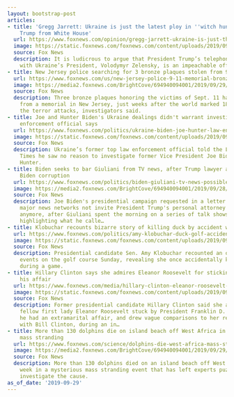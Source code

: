 ```yaml
---
layout: bootstrap-post
articles:
- title: 'Gregg Jarrett: Ukraine is just the latest ploy in ''witch hunt'' to drive
    Trump from White House'
  url: https://www.foxnews.com/opinion/gregg-jarrett-ukraine-is-just-the-latest-ploy-in-witch-hunt-to-drive-trump-from-white-house
  image: https://static.foxnews.com/foxnews.com/content/uploads/2019/09/jarrett.jpg
  source: Fox News
  description: It is ludicrous to argue that President Trump’s telephone conversation
    with Ukraine’s President, Volodymyr Zelensky, is an impeachable offense.
- title: New Jersey police searching for 3 bronze plaques stolen from 9/11 memorial
  url: https://www.foxnews.com/us/new-jersey-police-9-11-memorial-bronze-plaques-stolen
  image: https://media2.foxnews.com/BrightCove/694940094001/2019/09/29/694940094001_6090423436001_6090425127001-vs.jpg
  source: Fox News
  description: Three bronze plaques honoring the victims of Sept. 11 have been stolen
    from a memorial in New Jersey, just weeks after the world marked 18 years since
    the terror attacks, investigators said.
- title: Joe and Hunter Biden's Ukraine dealings didn't warrant investigation, ex-law
    enforcement official says
  url: https://www.foxnews.com/politics/ukraine-biden-joe-hunter-law-enforcement-official
  image: https://static.foxnews.com/foxnews.com/content/uploads/2019/09/Yuri-Lutsenko.jpg
  source: Fox News
  description: Ukraine’s former top law enforcement official told the Los Angeles
    Times he saw no reason to investigate former Vice President Joe Biden or his son
    Hunter.
- title: Biden seeks to bar Giuliani from TV news, after Trump lawyer alleges possible
    Biden corruption
  url: https://www.foxnews.com/politics/biden-giuliani-tv-news-possible-corruption
  image: https://media2.foxnews.com/BrightCove/694940094001/2019/09/28/694940094001_6090261413001_6090257260001-vs.jpg
  source: Fox News
  description: Joe Biden's presidential campaign requested in a letter on Sunday that
    major news networks not invite President Trump's personal attorney Rudy Giuliani
    anymore, after Giuliani spent the morning on a series of talk shows aggressively
    highlighting what he calle…
- title: Klobuchar recounts bizarre story of killing duck by accident while golfing
  url: https://www.foxnews.com/politics/amy-klobuchar-duck-golf-accident
  image: https://static.foxnews.com/foxnews.com/content/uploads/2019/09/AP19270766251637.jpg
  source: Fox News
  description: Presidential candidate Sen. Amy Klobuchar recounted an odd series of
    events on the golf course Sunday, revealing she once accidentally killed a duck
    during a game.
- title: Hillary Clinton says she admires Eleanor Roosevelt for sticking by FDR after
    his affair
  url: https://www.foxnews.com/media/hillary-clinton-eleanor-roosevelt-fdr-affair-bill
  image: https://static.foxnews.com/foxnews.com/content/uploads/2019/09/Clintons-Roosevelts.jpg
  source: Fox News
  description: Former presidential candidate Hillary Clinton said she admired how
    fellow first lady Eleanor Roosevelt stuck by President Franklin D. Roosevelt after
    he had an extramarital affair, and drew vague comparisons to her relationship
    with Bill Clinton, during an in…
- title: More than 130 dolphins die on island beach off West Africa in mysterious
    mass stranding
  url: https://www.foxnews.com/science/dolphins-die-west-africa-mass-stranding
  image: https://media2.foxnews.com/BrightCove/694940094001/2019/09/29/694940094001_6090414416001_6090422130001-vs.jpg
  source: Fox News
  description: More than 130 dolphins died on an island beach off West Africa last
    week in a mysterious mass stranding event that has left experts puzzled as they
    investigate the cause.
as_of_date: '2019-09-29'
---
```


